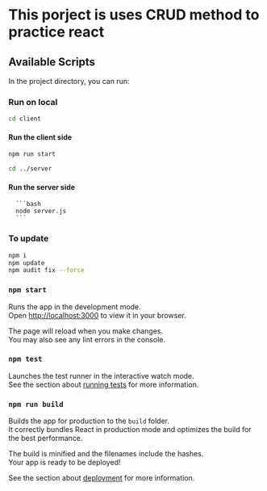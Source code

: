 # This porject is uses CRUD method to practice react

## Available Scripts

In the project directory, you can run:

### Run on local
```bash
cd client
```
   #### Run the client side
   ```bash
   npm run start
   ```

```bash
cd ../server
```
   #### Run the server side
      ```bash
      node server.js
      ```

### To update
   ```bash
   npm i
   npm update
   npm audit fix --force
   ```


### `npm start`

Runs the app in the development mode.\
Open [http://localhost:3000](http://localhost:3000) to view it in your browser.

The page will reload when you make changes.\
You may also see any lint errors in the console.

### `npm test`

Launches the test runner in the interactive watch mode.\
See the section about [running tests](https://facebook.github.io/create-react-app/docs/running-tests) for more information.

### `npm run build`

Builds the app for production to the `build` folder.\
It correctly bundles React in production mode and optimizes the build for the best performance.

The build is minified and the filenames include the hashes.\
Your app is ready to be deployed!

See the section about [deployment](https://facebook.github.io/create-react-app/docs/deployment) for more information.

